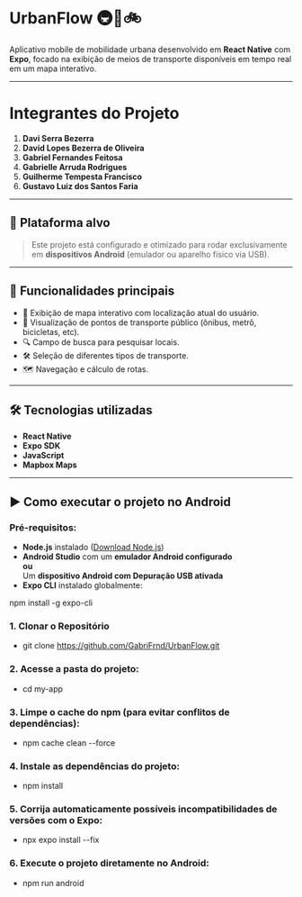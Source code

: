 # UrbanFlow 🚇🚌🚲

Aplicativo mobile de mobilidade urbana desenvolvido em **React Native** com **Expo**, focado na exibição de meios de transporte disponíveis em tempo real em um mapa interativo.

---

# Integrantes do Projeto
1. **Davi Serra Bezerra**  
2. **David Lopes Bezerra de Oliveira**  
3. **Gabriel Fernandes Feitosa**  
4. **Gabrielle Arruda Rodrigues**  
5. **Guilherme Tempesta Francisco**  
6. **Gustavo Luiz dos Santos Faria**  

---

## 📱 Plataforma alvo

> Este projeto está configurado e otimizado para rodar exclusivamente em **dispositivos Android** (emulador ou aparelho físico via USB).

---

## 📌 Funcionalidades principais

- 📍 Exibição de mapa interativo com localização atual do usuário.
- 🚏 Visualização de pontos de transporte público (ônibus, metrô, bicicletas, etc).
- 🔍 Campo de busca para pesquisar locais.
- 🛠️ Seleção de diferentes tipos de transporte.
- 🗺️ Navegação e cálculo de rotas.

---

## 🛠️ Tecnologias utilizadas

- **React Native**
- **Expo SDK**
- **JavaScript**
- **Mapbox Maps**

---

## ▶️ Como executar o projeto no Android

### Pré-requisitos:

- **Node.js** instalado ([Download Node.js](https://nodejs.org/))
- **Android Studio** com um **emulador Android configurado**  
**ou**  
Um **dispositivo Android com Depuração USB ativada**
- **Expo CLI** instalado globalmente:

npm install -g expo-cli

### 1. Clonar o Repositório

* git clone https://github.com/GabriFrnd/UrbanFlow.git

### 2. Acesse a pasta do projeto:

* cd my-app

### 3. Limpe o cache do npm (para evitar conflitos de dependências):

* npm cache clean --force

### 4. Instale as dependências do projeto:

* npm install

### 5. Corrija automaticamente possíveis incompatibilidades de versões com o Expo:

* npx expo install --fix

### 6. Execute o projeto diretamente no Android:

* npm run android
